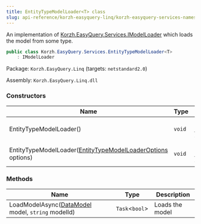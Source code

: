 ```yaml
---
title: EntityTypeModelLoader<T> class
slug: api-reference/korzh-easyquery-linq/korzh-easyquery-services-namespace/entitytypemodelloader-t--class
---
```

An implementation of [Korzh.EasyQuery.Services.IModelLoader](/api-reference/korzh-easyquery/korzh-easyquery-services-namespace/imodelloader-interface)  which loads the model from some type.
```csharp
public class Korzh.EasyQuery.Services.EntityTypeModelLoader<T>
    : IModelLoader

```
Package: `Korzh.EasyQuery.Linq` (targets: `netstandard2.0`)

Assembly: `Korzh.EasyQuery.Linq.dll`

### Constructors

| Name | Type | Description | 
| --- | --- | --- | 
| EntityTypeModelLoader() | `void` | Initializes a new instance of the [Korzh.EasyQuery.Services.EntityTypeModelLoader`1](/api-reference/korzh-easyquery-linq/korzh-easyquery-services-namespace/entitytypemodelloader-t--class) class. | 
| EntityTypeModelLoader([EntityTypeModelLoaderOptions](/api-reference/korzh-easyquery-linq/korzh-easyquery-services-namespace/entitytypemodelloaderoptions-class) options) | `void` | Initializes a new instance of the [Korzh.EasyQuery.Services.EntityTypeModelLoader`1](/api-reference/korzh-easyquery-linq/korzh-easyquery-services-namespace/entitytypemodelloader-t--class) class. | 


### Methods

| Name | Type | Description | 
| --- | --- | --- | 
| LoadModelAsync([DataModel](/api-reference/korzh-easyquery/korzh-easyquery-namespace/datamodel-class) model, `string` modelId) | `Task`&lt;`bool`&gt; | Loads the model |